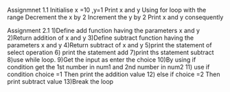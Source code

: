Assignmnet 1.1
   Initialise x =10 ,y=1
   Print x and y
   Using for loop with the range
   Decrement the x by 2
   Increment the y by 2
   Print x and y consequently
   
Assignment 2.1
1)Define add function having the parameters x and y
2)Return addition of x and y
3)Define subtract function having the parameters x and y
4)Return subtract of x and y
5)print the statement of select operation
6) print the statement add
7)print ths statement subtract
8)use while loop.
9)Get the input as enter the choice
10)By using if condition get the 1st number in num1 and 2nd number in num2
11) use if condition choice =1
Then print the addition value
12) else if choice =2 
Then print subtract value 
13)Break the loop
